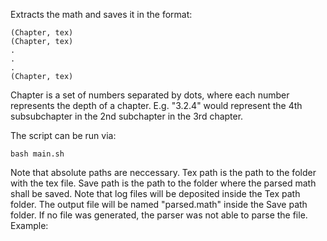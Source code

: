 Extracts the math and saves it in the format: 

```
(Chapter, tex)
(Chapter, tex)
.
.
.
(Chapter, tex)
```

Chapter is a set of numbers separated by dots, where each number represents the depth of a chapter. E.g. "3.2.4" would represent the 4th subsubchapter in the 2nd subchapter in the 3rd chapter.

The script can be run via:

```
bash main.sh
```

Note that absolute paths are neccessary. Tex path is the path to the folder with the tex file. Save path is the path to the folder where the parsed math shall be saved. Note that log files will be deposited inside the Tex path folder. The output file will be named "parsed.math" inside the Save path folder. If no file was generated, the parser was not able to parse the file. Example: